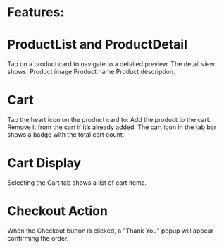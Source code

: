 # Features:

# ProductList and ProductDetail
Tap on a product card to navigate to a detailed preview.
The detail view shows:
Product image
Product name
Product description.

# Cart
Tap the heart icon on the product card to:
Add the product to the cart.
Remove it from the cart if it’s already added.
The cart icon in the tab bar shows a badge with the total cart count.

# Cart Display
Selecting the Cart tab shows a list of cart items.

# Checkout Action
When the Checkout button is clicked, a "Thank You" popup will appear confirming the order.
